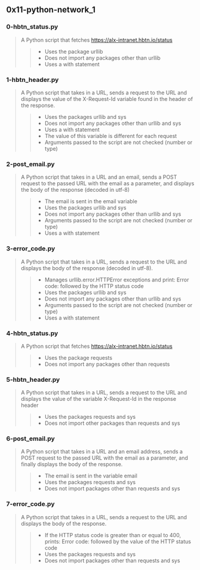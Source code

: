## 0x11-python-network_1
### 0-hbtn_status.py
> A Python script that fetches https://alx-intranet.hbtn.io/status
>> - Uses the package urllib
>> - Does not import any packages other than urllib
>> - Uses a with statement
### 1-hbtn_header.py
> A Python script that takes in a URL, sends a request to the URL and displays the value of the X-Request-Id variable found in the header of the response.
>> - Uses the packages urllib and sys
>> - Does not import any packages other than urllib and sys
>> - Uses a with statement
>> - The value of this variable is different for each request
>> - Arguments passed to the script are not checked (number or type)
### 2-post_email.py
> A Python script that takes in a URL and an email, sends a POST request to the passed URL with the email as a parameter, and displays the body of the response (decoded in utf-8)
>> - The email is sent in the email variable
>> - Uses the packages urllib and sys
>> - Does not import any packages other than urllib and sys
>> - Arguments passed to the script are not checked (number or type)
>> - Uses a with statement
### 3-error_code.py
> A Python script that takes in a URL, sends a request to the URL and displays the body of the response (decoded in utf-8).
>> - Manages urllib.error.HTTPError exceptions and print: Error code: followed by the HTTP status code
>> - Uses the packages urllib and sys
>> - Does not import any packages other than urllib and sys
>> - Arguments passed to the script are not checked (number or type)
>> - Uses a with statement
### 4-hbtn_status.py
> A Python script that fetches https://alx-intranet.hbtn.io/status
>> - Uses the package requests
>> - Does not import any packages other than requests
### 5-hbtn_header.py
> A Python script that takes in a URL, sends a request to the URL and displays the value of the variable X-Request-Id in the response header
>> - Uses the packages requests and sys
>> - Does not import other packages than requests and sys
### 6-post_email.py
> A Python script that takes in a URL and an email address, sends a POST request to the passed URL with the email as a parameter, and finally displays the body of the response.
>> - The email is sent in the variable email
>> - Uses the packages requests and sys
>> - Does not import packages other than requests and sys
### 7-error_code.py
> A Python script that takes in a URL, sends a request to the URL and displays the body of the response.
>> - If the HTTP status code is greater than or equal to 400, prints: Error code: followed by the value of the HTTP status code
>> - Uses the packages requests and sys
>> - Does not import packages other than requests and sys
